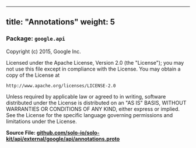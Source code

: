 
---
title: "Annotations"
weight: 5
---

<!-- Code generated by solo-kit. DO NOT EDIT. -->


### Package: `google.api`  
Copyright (c) 2015, Google Inc.

Licensed under the Apache License, Version 2.0 (the "License");
you may not use this file except in compliance with the License.
You may obtain a copy of the License at

    http://www.apache.org/licenses/LICENSE-2.0

Unless required by applicable law or agreed to in writing, software
distributed under the License is distributed on an "AS IS" BASIS,
WITHOUT WARRANTIES OR CONDITIONS OF ANY KIND, either express or implied.
See the License for the specific language governing permissions and
limitations under the License.




**Source File: [github.com/solo-io/solo-kit/api/external/google/api/annotations.proto](https://github.com/solo-io/solo-kit/blob/main/api/external/google/api/annotations.proto)**






<!-- Start of HubSpot Embed Code -->
<script type="text/javascript" id="hs-script-loader" async defer src="//js.hs-scripts.com/5130874.js"></script>
<!-- End of HubSpot Embed Code -->
